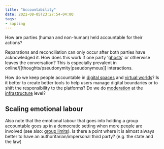 ```yaml
---
title: "Accountability"
date: 2021-08-05T23:27:54-04:00
tags:
- sapling
---
```


How are parties (human and non-human) held accountable for their actions?

Reparations and reconciliation can only occur after both parties have acknowledged it. How does this work if one party '[ghosts](https://static1.squarespace.com/static/557744ffe4b013bae3b7af63/t/557f2d6ce4b029eb4288a2f8/1434398060958/)' or otherwise leaves the conversation? This is especially prevalent in online/[[thoughts/pseudonymity|pseudonymous]] interactions.

How do we keep people accountable in [digital spaces](thoughts/digital%20commons.md) and [virtual worlds](thoughts/virtual%20worlds.md)? Is it better to create better tools to help users manage digital boundaries or to shift the responsibility to the platforms? Do we do [moderation](thoughts/Moderation.md) at the [infrastructure](thoughts/infrastructure.md) level?

## Scaling emotional labour
Also note that the emotional labour that goes into holding a group accountable goes up in a democratic setting when more people are involved (see also: [group limits](thoughts/group%20limits.md)). Is there a point where it is almost always better to have an authoritarian/impersonal third party? (e.g. the state and the law)